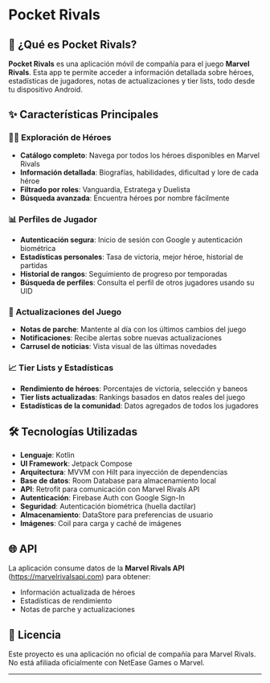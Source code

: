 # Pocket Rivals

## 📱 ¿Qué es Pocket Rivals?

**Pocket Rivals** es una aplicación móvil de compañía para el juego **Marvel Rivals**. Esta app te permite acceder a información detallada sobre héroes, estadísticas de jugadores, notas de actualizaciones y tier lists, todo desde tu dispositivo Android.

## ✨ Características Principales

### 🦸‍♂️ Exploración de Héroes
- **Catálogo completo**: Navega por todos los héroes disponibles en Marvel Rivals
- **Información detallada**: Biografías, habilidades, dificultad y lore de cada héroe
- **Filtrado por roles**: Vanguardia, Estratega y Duelista
- **Búsqueda avanzada**: Encuentra héroes por nombre fácilmente

### 📊 Perfiles de Jugador
- **Autenticación segura**: Inicio de sesión con Google y autenticación biométrica
- **Estadísticas personales**: Tasa de victoria, mejor héroe, historial de partidas
- **Historial de rangos**: Seguimiento de progreso por temporadas
- **Búsqueda de perfiles**: Consulta el perfil de otros jugadores usando su UID

### 📰 Actualizaciones del Juego
- **Notas de parche**: Mantente al día con los últimos cambios del juego
- **Notificaciones**: Recibe alertas sobre nuevas actualizaciones
- **Carrusel de noticias**: Vista visual de las últimas novedades

### 📈 Tier Lists y Estadísticas
- **Rendimiento de héroes**: Porcentajes de victoria, selección y baneos
- **Tier lists actualizadas**: Rankings basados en datos reales del juego
- **Estadísticas de la comunidad**: Datos agregados de todos los jugadores

## 🛠️ Tecnologías Utilizadas

- **Lenguaje**: Kotlin
- **UI Framework**: Jetpack Compose
- **Arquitectura**: MVVM con Hilt para inyección de dependencias
- **Base de datos**: Room Database para almacenamiento local
- **API**: Retrofit para comunicación con Marvel Rivals API
- **Autenticación**: Firebase Auth con Google Sign-In
- **Seguridad**: Autenticación biométrica (huella dactilar)
- **Almacenamiento**: DataStore para preferencias de usuario
- **Imágenes**: Coil para carga y caché de imágenes

   
## 🌐 API

La aplicación consume datos de la **Marvel Rivals API** (https://marvelrivalsapi.com) para obtener:
- Información actualizada de héroes
- Estadísticas de rendimiento
- Notas de parche y actualizaciones

## 📄 Licencia

Este proyecto es una aplicación no oficial de compañía para Marvel Rivals. No está afiliada oficialmente con NetEase Games o Marvel.

---

